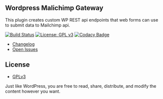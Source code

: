 ## Wordpress Malichimp Gateway

This plugin creates custom WP REST api endpoints that web forms can use to submit data to Mailchimp api.

[![Build Status](https://travis-ci.com/m4v1/wp-mailchimp-gw.svg?branch=master)](https://travis-ci.com/m4v1/wp-mailchimp-gw) [![License: GPL v3](https://img.shields.io/badge/License-GPLv3-blue.svg)](https://www.gnu.org/licenses/gpl-3.0) [![Codacy Badge](https://api.codacy.com/project/badge/Grade/5a998cf09fc0417582e79546b7714316)](https://www.codacy.com/app/marco.vivi/wp-mailchimp-gw?utm_source=github.com&amp;utm_medium=referral&amp;utm_content=m4v1/wp-mailchimp-gw&amp;utm_campaign=Badge_Grade)



* [Changelog](https://github.com/m4v1/wp-mailchimp-gw/blob/master/CHANGELOG.md)
* [Open Issues](https://github.com/m4v1/wp-mailchimp-gw/issues)

## License

- [GPLv3](https://github.com/m4v1/wp-mailchimp-gw/blob/master/LICENSE.md)

Just like WordPress, you are free to read, share, distribute, and modify the content however you want.
